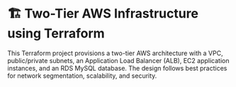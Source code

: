 # 🏗️ Two-Tier AWS Infrastructure using Terraform

This Terraform project provisions a two-tier AWS architecture with a VPC, public/private subnets, an Application Load Balancer (ALB), EC2 application instances, and an RDS MySQL database.
The design follows best practices for network segmentation, scalability, and security.
